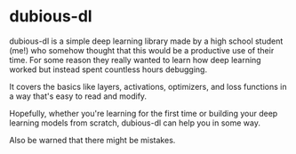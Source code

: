 # dubious-dl
dubious-dl is a simple deep learning library made by a high school student (me!) who somehow thought that this would be a productive use of their time. For some reason they really wanted to learn how deep learning worked but instead spent countless hours debugging.

It covers the basics like layers, activations, optimizers, and loss functions in a way that's easy to read and modify.

Hopefully, whether you're learning for the first time or building your deep learning models from scratch, dubious-dl can help you in some way.

Also be warned that there might be mistakes.
